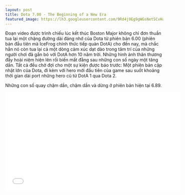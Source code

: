 ```yaml
---
layout: post
title: Dota 7.00 - The Beginning of a New Era
featured_image: https://lh3.googleusercontent.com/9Rd4j9Eg9gWGsNetSCvHaOzy3zwL752GI42KR-toYTUfaLK2Pi2AFlGlW5iwd3LLdQuUL-S1BNEylg=w1366-h768-rw-no
---
```


Đoạn video được trình chiếu lúc kết thúc Boston Major không chỉ đơn thuần tua lại một chặng đường dài đáng nhớ của Dota từ phiên bản 6.00 (phiên bản đầu tiên mà IceFrog chính thức tiếp quản DotA) cho đến nay, mà chắc hẳn nó còn tua lại cả một dòng cảm xúc dạt dào trong tâm trí của những người chơi đã gắn bó với DotA hơn 10 năm trời. Những hình ảnh thân thương đầy hoài niệm hiện lên rồi biến mất đằng sau những con số ngày một tăng dần. Tất cả đều chờ đợi cho một sự kiện được báo trước: Một phiên bản cập nhật lớn của Dota, đi kèm với hero mới đầu tiên của game sau suốt khoảng thời gian dài port những hero cũ từ DotA 1 qua Dota 2.

Những con số quay chậm dần, chậm dần và dừng ở phiên bản hiện tại 6.89. 

<div class="embed-responsive embed-responsive-16by9">
<iframe width="560" height="315" src="//www.youtube.com/embed/GwLq25FeCc4" frameborder="0" allowfullscreen></iframe>
</div>